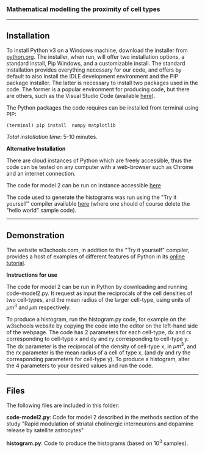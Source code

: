 ### Mathematical modelling the proximity of cell types
------------------
## Installation
To install Python v3 on a Windows machine, download the installer from [python.org](python.org). The installer, when run, will offer two installation options, a standard install, Pip Windows, and a customizable install. The standard installation provides everything necessary for our code, and offers by default to also install the IDLE development environment and the PIP package installer. The latter is necessary to install two packages used in the code. The former is a popular environment for producing code, but there are others, such as the Visual Studio Code (available [here](https://code.visualstudio.com/download)). 

The Python packages the code requires can be installed from terminal using PIP: 

	(terminal) pip install  numpy matplotlib

*Total installation time*: 5-10 minutes.

**Alternative Installation**

There are cloud instances of Python which are freely accessible, thus the code can be tested on any computer with a web-browser such as Chrome and an internet connection. 

The code for model 2 can be run on instance accessible [here](https://www.programiz.com/python-programming/online-compiler/)  

The code used to generate the histograms was run using the "Try it yourself" compiler available [here](https://www.w3schools.com/python/trypython.asp?filename=demo_default) (where one should of course delete the "hello world" sample code).

------------------
## Demonstration
The website w3schools.com, in addition to the "Try it yourself" compiler, provides a host of examples of different features of Python in its [online tutorial](https://www.w3schools.com/python/).

**Instructions for use**

The code for model 2 can be run in Python by downloading and running code-model2.py. It request as input the reciprocals of the cell densities of two cell-types, and the mean radius of the larger cell-type, using units of $\mu m^3$ and $\mu m$ respectively. 

To produce a histogram, run the histogram.py code, for example on the w3schools website by copying the code into the editor on the left-hand side of the webpage. The code has 2 parameters for each cell-type, dx and rx corresponding to cell-type x and dy and ry corresponding to cell-type y. The dx parameter is the reciprocal of the density of cell-type x, in $\mu m^{3}$, and the rx parameter is the mean radius of a cell of type x, (and dy and ry the corresponding parameters for cell-type y). To produce a histogram, alter the 4 parameters to your desired values and run the code. 

------------------
## Files
The following files are included in this folder:

**code-model2.py**: Code for model 2 described in the methods section of the study "Rapid modulation of striatal cholinergic interneurons and dopamine release by satellite astrocytes"

**histogram.py**: Code to produce the histograms (based on $10^3$ samples).
